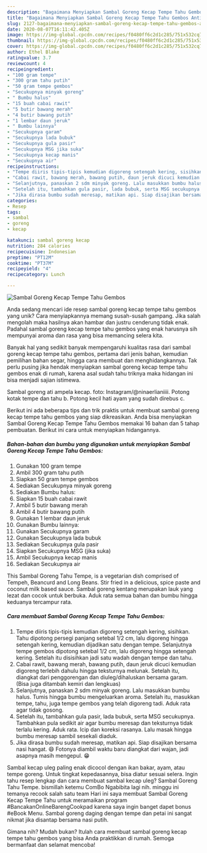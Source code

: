 ```yaml
---
description: "Bagaimana Menyiapkan Sambal Goreng Kecap Tempe Tahu Gembos Anti Gagal"
title: "Bagaimana Menyiapkan Sambal Goreng Kecap Tempe Tahu Gembos Anti Gagal"
slug: 2127-bagaimana-menyiapkan-sambal-goreng-kecap-tempe-tahu-gembos-anti-gagal
date: 2020-08-07T16:11:42.405Z
image: https://img-global.cpcdn.com/recipes/f0480ff6c2d1c285/751x532cq70/sambal-goreng-kecap-tempe-tahu-gembos-foto-resep-utama.jpg
thumbnail: https://img-global.cpcdn.com/recipes/f0480ff6c2d1c285/751x532cq70/sambal-goreng-kecap-tempe-tahu-gembos-foto-resep-utama.jpg
cover: https://img-global.cpcdn.com/recipes/f0480ff6c2d1c285/751x532cq70/sambal-goreng-kecap-tempe-tahu-gembos-foto-resep-utama.jpg
author: Ethel Blake
ratingvalue: 3.7
reviewcount: 4
recipeingredient:
- "100 gram tempe"
- "300 gram tahu putih"
- "50 gram tempe gembos"
- "Secukupnya minyak goreng"
- " Bumbu halus"
- "15 buah cabai rawit"
- "5 butir bawang merah"
- "4 butir bawang putih"
- "1 lembar daun jeruk"
- " Bumbu lainnya"
- "Secukupnya garam"
- "Secukupnya lada bubuk"
- "Secukupnya gula pasir"
- "Secukupnya MSG jika suka"
- "Secukupnya kecap manis"
- "Secukupnya air"
recipeinstructions:
- "Tempe diiris tipis-tipis kemudian digoreng setengah kering, sisihkan. Tahu dipotong persegi panjang setebal 1/2 cm, lalu digoreng hingga setengah kering, kemudian dijadikan satu dengan tempe. Selanjutnya tempe gembos dipotong setebal 1/2 cm, lalu digoreng hingga setengah kering. Setelah itu disisihkan jadi satu wadah dengan tempe dan tahu."
- "Cabai rawit, bawang merah, bawang putih, daun jeruk dicuci kemudian digoreng terlebih dahulu hingga teksturnya melunak. Setelah itu, diangkat dari penggorengan dan diuleg/dihaluskan bersama garam. (Bisa juga ditambah kemiri dan lengkuas)"
- "Selanjutnya, panaskan 2 sdm minyak goreng. Lalu masukkan bumbu halus. Tumis hingga bumbu mengeluarkan aroma. Setelah itu, masukkan tempe, tahu, juga tempe gembos yang telah digoreng tadi. Aduk rata agar tidak gosong."
- "Setelah itu, tambahkan gula pasir, lada bubuk, serta MSG secukupnya. Tambahkan pula sedikit air agar bumbu meresap dan teksturnya tidak terlalu kering. Aduk rata. Icip dan koreksi rasanya. Lalu masak hingga bumbu meresap sambil sesekali diaduk."
- "Jika dirasa bumbu sudah meresap, matikan api. Siap disajikan bersama nasi hangat. 😄 Fotonya diambil waktu baru diangkat dari wajan, jadi asapnya masih mengepul. 😁"
categories:
- Resep
tags:
- sambal
- goreng
- kecap

katakunci: sambal goreng kecap 
nutrition: 284 calories
recipecuisine: Indonesian
preptime: "PT12M"
cooktime: "PT37M"
recipeyield: "4"
recipecategory: Lunch

---
```



![Sambal Goreng Kecap Tempe Tahu Gembos](https://img-global.cpcdn.com/recipes/f0480ff6c2d1c285/751x532cq70/sambal-goreng-kecap-tempe-tahu-gembos-foto-resep-utama.jpg)

Anda sedang mencari ide resep sambal goreng kecap tempe tahu gembos yang unik? Cara menyiapkannya memang susah-susah gampang. Jika salah mengolah maka hasilnya akan hambar dan justru cenderung tidak enak. Padahal sambal goreng kecap tempe tahu gembos yang enak harusnya sih mempunyai aroma dan rasa yang bisa memancing selera kita.

Banyak hal yang sedikit banyak mempengaruhi kualitas rasa dari sambal goreng kecap tempe tahu gembos, pertama dari jenis bahan, kemudian pemilihan bahan segar, hingga cara membuat dan menghidangkannya. Tak perlu pusing jika hendak menyiapkan sambal goreng kecap tempe tahu gembos enak di rumah, karena asal sudah tahu triknya maka hidangan ini bisa menjadi sajian istimewa.

Sambal goreng ati ampela kecap. foto: Instagram/@ninaerlianiiii. Potong kotak tempe dan tahu b. Potong kecil hati ayam yang sudah direbus c.


Berikut ini ada beberapa tips dan trik praktis untuk membuat sambal goreng kecap tempe tahu gembos yang siap dikreasikan. Anda bisa menyiapkan Sambal Goreng Kecap Tempe Tahu Gembos memakai 16 bahan dan 5 tahap pembuatan. Berikut ini cara untuk menyiapkan hidangannya.

<!--inarticleads1-->

##### Bahan-bahan dan bumbu yang digunakan untuk menyiapkan Sambal Goreng Kecap Tempe Tahu Gembos:

1. Gunakan 100 gram tempe
1. Ambil 300 gram tahu putih
1. Siapkan 50 gram tempe gembos
1. Sediakan Secukupnya minyak goreng
1. Sediakan  Bumbu halus:
1. Siapkan 15 buah cabai rawit
1. Ambil 5 butir bawang merah
1. Ambil 4 butir bawang putih
1. Gunakan 1 lembar daun jeruk
1. Gunakan  Bumbu lainnya:
1. Gunakan Secukupnya garam
1. Gunakan Secukupnya lada bubuk
1. Sediakan Secukupnya gula pasir
1. Siapkan Secukupnya MSG (jika suka)
1. Ambil Secukupnya kecap manis
1. Sediakan Secukupnya air


This Sambal Goreng Tahu Tempe, is a vegetarian dish comprised of Tempeh, Beancurd and Long Beans. Stir fried in a delicious, spice paste and coconut milk based sauce. Sambal goreng kentang merupakan lauk yang lezat dan cocok untuk berbuka. Aduk rata semua bahan dan bumbu hingga keduanya tercampur rata. 

<!--inarticleads2-->

##### Cara membuat Sambal Goreng Kecap Tempe Tahu Gembos:

1. Tempe diiris tipis-tipis kemudian digoreng setengah kering, sisihkan. Tahu dipotong persegi panjang setebal 1/2 cm, lalu digoreng hingga setengah kering, kemudian dijadikan satu dengan tempe. Selanjutnya tempe gembos dipotong setebal 1/2 cm, lalu digoreng hingga setengah kering. Setelah itu disisihkan jadi satu wadah dengan tempe dan tahu.
1. Cabai rawit, bawang merah, bawang putih, daun jeruk dicuci kemudian digoreng terlebih dahulu hingga teksturnya melunak. Setelah itu, diangkat dari penggorengan dan diuleg/dihaluskan bersama garam. (Bisa juga ditambah kemiri dan lengkuas)
1. Selanjutnya, panaskan 2 sdm minyak goreng. Lalu masukkan bumbu halus. Tumis hingga bumbu mengeluarkan aroma. Setelah itu, masukkan tempe, tahu, juga tempe gembos yang telah digoreng tadi. Aduk rata agar tidak gosong.
1. Setelah itu, tambahkan gula pasir, lada bubuk, serta MSG secukupnya. Tambahkan pula sedikit air agar bumbu meresap dan teksturnya tidak terlalu kering. Aduk rata. Icip dan koreksi rasanya. Lalu masak hingga bumbu meresap sambil sesekali diaduk.
1. Jika dirasa bumbu sudah meresap, matikan api. Siap disajikan bersama nasi hangat. 😄 Fotonya diambil waktu baru diangkat dari wajan, jadi asapnya masih mengepul. 😁


Sambal kecap uleg paling enak dicocol dengan ikan bakar, ayam, atau tempe goreng. Untuk tingkat kepedasannya, bisa diatur sesuai selera. Ingin tahu resep lengkap dan cara membuat sambal kecap uleg? Sambal Goreng Tahu Tempe. bismillah ketemu ComBo Ngabibita lagi nih. minggu ini temanya recook salah satu team Hari ini saya membuat Sambal Goreng Kecap Tempe Tahu untuk meramaikan program #BancakanOnlineBarengCookpad karena saya ingin banget dapet bonus #eBook Menu. Sambal goreng daging dengan tempe dan petai ini sangat nikmat jika disantap bersama nasi putih. 

Gimana nih? Mudah bukan? Itulah cara membuat sambal goreng kecap tempe tahu gembos yang bisa Anda praktikkan di rumah. Semoga bermanfaat dan selamat mencoba!
